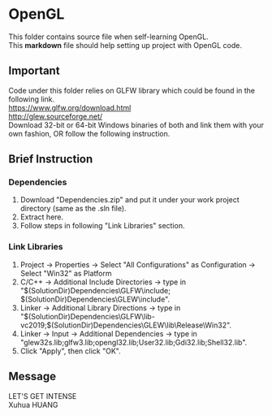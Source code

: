 # OpenGL
This folder contains source file when self-learning OpenGL.  
This **markdown** file should help setting up project with OpenGL code.

## Important
Code under this folder relies on GLFW library which could be found in the following link.  
https://www.glfw.org/download.html  
http://glew.sourceforge.net/  
Download 32-bit or 64-bit Windows binaries of both and link them with your own fashion, OR follow the following instruction.

## Brief Instruction
### Dependencies
1) Download "Dependencies.zip" and put it under your work project directory (same as the .sln file).  
2) Extract here.  
3) Follow steps in following "Link Libraries" section.

### Link Libraries
1) Project -> Properties -> Select "All Configurations" as Configuration -> Select "Win32" as Platform  
2) C/C++ -> Additional Include Directories -> type in  
   "$(SolutionDir)Dependencies\GLFW\include; $(SolutionDir)Dependencies\GLEW\include".  
3) Linker -> Additional Library Directions -> type in  
   "$(SolutionDir)Dependencies\GLFW\lib-vc2019;$(SolutionDir)Dependencies\GLEW\lib\Release\Win32".  
4) Linker -> Input -> Additional Dependencies -> type in  
   "glew32s.lib;glfw3.lib;opengl32.lib;User32.lib;Gdi32.lib;Shell32.lib".  
5) Click "Apply", then click "OK".

## Message
LET'S GET INTENSE  
Xuhua HUANG
